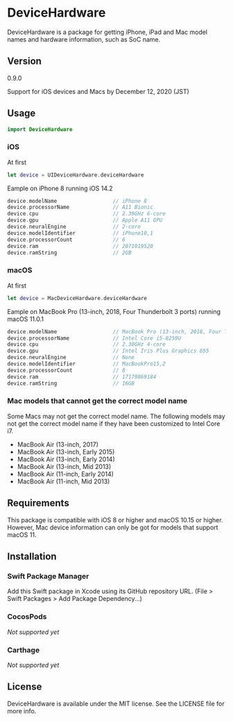 # DeviceHardware

DeviceHardware is a package for getting iPhone, iPad and Mac model names and hardware information, such as SoC name.

## Version

0.9.0

Support for iOS devices and Macs by December 12, 2020 (JST)

## Usage
```swift
import DeviceHardware
```
### iOS
At first

```swift
let device = UIDeviceHardware.deviceHardware
```

Eample on iPhone 8 running iOS 14.2

```swift
device.modelName                  // iPhone 8
device.processorName              // A11 Bionic
device.cpu                        // 2.39GHz 6-core
device.gpu                        // Apple A11 GPU
device.neuralEngine               // 2-core
device.modelIdentifier            // iPhone10,1
device.processorCount             // 6
device.ram                        // 2071019520
device.ramString                  // 2GB 
```

### macOS
At first

```swift
let device = MacDeviceHardware.deviceHardware
```

Eample on MacBook Pro (13-inch, 2018, Four Thunderbolt 3 ports) running macOS 11.0.1

```swift
device.modelName                  // MacBook Pro (13-inch, 2018, Four Thunderbolt 3 ports)
device.processorName              // Intel Core i5-8259U
device.cpu                        // 2.30GHz 4-core
device.gpu                        // Intel Iris Plus Graphics 655
device.neuralEngine               // None
device.modelIdentifier            // MacBookPro15,2
device.processorCount             // 8
device.ram                        // 17179869184
device.ramString                  // 16GB
```

### Mac models that cannot get the correct model name
Some Macs may not get the correct model name. The following models may not get the correct model name if they have been customized to Intel Core i7.

- MacBook Air (13-inch, 2017)
- MacBook Air (13-inch, Early 2015)
- MacBook Air (13-inch, Early 2014)
- MacBook Air (13-inch, Mid 2013)
- MacBook Air (11-inch, Early 2014)
- MacBook Air (11-inch, Mid 2013)

## Requirements

This package is compatible with iOS 8 or higher and macOS 10.15 or higher. However, Mac device information can only be got for models that support macOS 11.

## Installation

### Swift Package Manager
Add this Swift package in Xcode using its GitHub repository URL. (File > Swift Packages > Add Package Dependency...)

### CocosPods

*Not supported yet*

### Carthage

*Not supported yet*

## License
DeviceHardware is available under the MIT license. See the LICENSE file for more info.
